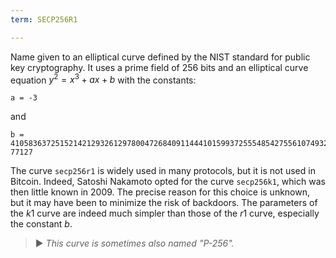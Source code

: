 ```yaml
---
term: SECP256R1

---
```

Name given to an elliptical curve defined by the NIST standard for public key cryptography. It uses a prime field of 256 bits and an elliptical curve equation $y^2 = x^3 + ax + b$ with the constants:

```text
a = -3
```

and

```text
b = 410583637251521421293261297800472684091144410159937255548542755610749322
77127
```

The curve `secp256r1` is widely used in many protocols, but it is not used in Bitcoin. Indeed, Satoshi Nakamoto opted for the curve `secp256k1`, which was then little known in 2009. The precise reason for this choice is unknown, but it may have been to minimize the risk of backdoors. The parameters of the $k1$ curve are indeed much simpler than those of the $r1$ curve, especially the constant $b$.

> ► *This curve is sometimes also named "P-256".*